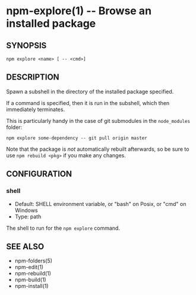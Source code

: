 npm-explore(1) -- Browse an installed package
=============================================

## SYNOPSIS

    npm explore <name> [ -- <cmd>]

## DESCRIPTION

Spawn a subshell in the directory of the installed package specified.

If a command is specified, then it is run in the subshell, which then
immediately terminates.

This is particularly handy in the case of git submodules in the
`node_modules` folder:

    npm explore some-dependency -- git pull origin master

Note that the package is *not* automatically rebuilt afterwards, so be
sure to use `npm rebuild <pkg>` if you make any changes.

## CONFIGURATION

### shell

* Default: SHELL environment variable, or "bash" on Posix, or "cmd" on
  Windows
* Type: path

The shell to run for the `npm explore` command.

## SEE ALSO

* npm-folders(5)
* npm-edit(1)
* npm-rebuild(1)
* npm-build(1)
* npm-install(1)
